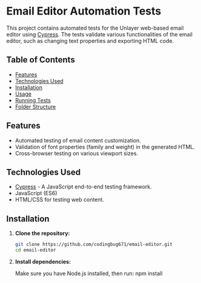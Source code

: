 # Email Editor Automation Tests

This project contains automated tests for the Unlayer web-based email editor using [Cypress](https://www.cypress.io/). The tests validate various functionalities of the email editor, such as changing text properties and exporting HTML code.

## Table of Contents

- [Features](#features)
- [Technologies Used](#technologies-used)
- [Installation](#installation)
- [Usage](#usage)
- [Running Tests](#running-tests)
- [Folder Structure](#folder-structure)

## Features

- Automated testing of email content customization.
- Validation of font properties (family and weight) in the generated HTML.
- Cross-browser testing on various viewport sizes.

## Technologies Used

- [Cypress](https://www.cypress.io/) - A JavaScript end-to-end testing framework.
- JavaScript (ES6)
- HTML/CSS for testing web content.

## Installation

1. **Clone the repository:**

   ```bash
   git clone https://github.com/codingbug671/email-editor.git
   cd email-editor

2. **Install dependencies:**

    Make sure you have Node.js installed, then run:
    npm install
